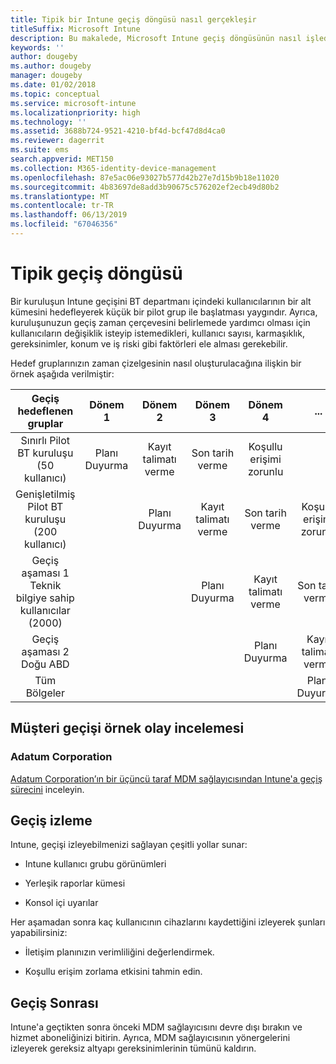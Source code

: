 ```yaml
---
title: Tipik bir Intune geçiş döngüsü nasıl gerçekleşir
titleSuffix: Microsoft Intune
description: Bu makalede, Microsoft Intune geçiş döngüsünün nasıl işlediği açıklanmakta ve bu döngüleri nasıl idare edebileceğinize dair örnekler verilmektedir.
keywords: ''
author: dougeby
ms.author: dougeby
manager: dougeby
ms.date: 01/02/2018
ms.topic: conceptual
ms.service: microsoft-intune
ms.localizationpriority: high
ms.technology: ''
ms.assetid: 3688b724-9521-4210-bf4d-bcf47d8d4ca0
ms.reviewer: dagerrit
ms.suite: ems
search.appverid: MET150
ms.collection: M365-identity-device-management
ms.openlocfilehash: 87e5ac06e93027b577d42b27e7d15b9b18e11020
ms.sourcegitcommit: 4b83697de8add3b90675c576202ef2ecb49d80b2
ms.translationtype: MT
ms.contentlocale: tr-TR
ms.lasthandoff: 06/13/2019
ms.locfileid: "67046356"
---
```

# <a name="typical-migration-cycle"></a>Tipik geçiş döngüsü

Bir kuruluşun Intune geçişini BT departmanı içindeki kullanıcılarının bir alt kümesini hedefleyerek küçük bir pilot grup ile başlatması yaygındır. Ayrıca, kuruluşunuzun geçiş zaman çerçevesini belirlemede yardımcı olması için kullanıcıların değişiklik isteyip istemedikleri, kullanıcı sayısı, karmaşıklık, gereksinimler, konum ve iş riski gibi faktörleri ele alması gerekebilir.

Hedef gruplarınızın zaman çizelgesinin nasıl oluşturulacağına ilişkin bir örnek aşağıda verilmiştir:

  | **Geçiş hedeflenen gruplar** | **Dönem 1** | **Dönem 2** | **Dönem 3** | **Dönem 4** | **...**
|:---:|:---:|:---:|:---:|:---:|:---:|
| Sınırlı Pilot BT kuruluşu (50 kullanıcı) | Planı Duyurma | Kayıt talimatı verme | Son tarih verme | Koşullu erişimi zorunlu |  |                                                        
| Genişletilmiş Pilot BT kuruluşu (200 kullanıcı) |  | Planı Duyurma | Kayıt talimatı verme | Son tarih verme | Koşullu erişimi zorunlu |
| Geçiş aşaması 1 Teknik bilgiye sahip kullanıcılar (2000) |  |  | Planı Duyurma | Kayıt talimatı verme | Son tarih verme |
| Geçiş aşaması 2 Doğu ABD |  |  |  | Planı Duyurma | Kayıt talimatı verme |
| Tüm Bölgeler |  |  |  |  | Planı Duyurma |

## <a name="customer-migration-case-study"></a>Müşteri geçişi örnek olay incelemesi

### <a name="adatum-corporation"></a>Adatum Corporation

[Adatum Corporation’ın bir üçüncü taraf MDM sağlayıcısından Intune'a geçiş sürecini](https://gallery.technet.microsoft.com/Intune-migration-guide-893a95e3?redir=0) inceleyin.

## <a name="monitoring-migration"></a>Geçiş izleme

Intune, geçişi izleyebilmenizi sağlayan çeşitli yollar sunar:

* Intune kullanıcı grubu görünümleri

* Yerleşik raporlar kümesi

* Konsol içi uyarılar

Her aşamadan sonra kaç kullanıcının cihazlarını kaydettiğini izleyerek şunları yapabilirsiniz:

-   İletişim planınızın verimliliğini değerlendirmek.

-   Koşullu erişim zorlama etkisini tahmin edin.


## <a name="post-migration"></a>Geçiş Sonrası

Intune'a geçtikten sonra önceki MDM sağlayıcısını devre dışı bırakın ve hizmet aboneliğinizi bitirin. Ayrıca, MDM sağlayıcısının yönergelerini izleyerek gereksiz altyapı gereksinimlerinin tümünü kaldırın.
